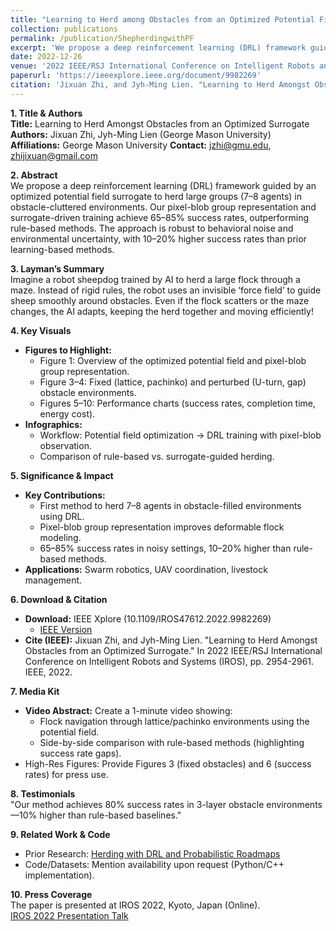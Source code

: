 ```yaml
---
title: "Learning to Herd among Obstacles from an Optimized Potential Field with Deep Reinforcement Learning "
collection: publications
permalink: /publication/ShepherdingwithPF
excerpt: 'We propose a deep reinforcement learning (DRL) framework guided by an optimized potential field surrogate to herd large groups (7–8 agents) in obstacle-cluttered environments.'
date: 2022-12-26
venue: '2022 IEEE/RSJ International Conference on Intelligent Robots and Systems (IROS)'
paperurl: 'https://ieeexplore.ieee.org/document/9982269'
citation: 'Jixuan Zhi, and Jyh-Ming Lien. "Learning to Herd Amongst Obstacles from an Optimized Surrogate." In 2022 IEEE/RSJ International Conference on Intelligent Robots and Systems (IROS), pp. 2954-2961. IEEE, 2022.'
---
```

**1. Title & Authors**  
**Title:** Learning to Herd Amongst Obstacles from an Optimized Surrogate  
**Authors:** Jixuan Zhi, Jyh-Ming Lien (George Mason University)  
**Affiliations:** George Mason University 
**Contact:** jzhi@gmu.edu, zhijixuan@gmail.com

**2. Abstract**  
We propose a deep reinforcement learning (DRL) framework guided by an optimized potential field surrogate to herd large groups (7–8 agents) in obstacle-cluttered environments. Our pixel-blob group representation and surrogate-driven training achieve 65–85% success rates, outperforming rule-based methods. The approach is robust to behavioral noise and environmental uncertainty, with 10–20% higher success rates than prior learning-based methods.

**3. Layman’s Summary**  
Imagine a robot sheepdog trained by AI to herd a large flock through a maze. Instead of rigid rules, the robot uses an invisible ‘force field’ to guide sheep smoothly around obstacles. Even if the flock scatters or the maze changes, the AI adapts, keeping the herd together and moving efficiently!

**4. Key Visuals**  
+ **Figures to Highlight:**  
  + Figure 1: Overview of the optimized potential field and pixel-blob group representation.  
  + Figure 3–4: Fixed (lattice, pachinko) and perturbed (U-turn, gap) obstacle environments.  
  + Figures 5–10: Performance charts (success rates, completion time, energy cost).  
+ **Infographics:**  
  + Workflow: Potential field optimization → DRL training with pixel-blob observation.  
  + Comparison of rule-based vs. surrogate-guided herding.  

**5. Significance & Impact**  
+ **Key Contributions:**  
  + First method to herd 7–8 agents in obstacle-filled environments using DRL.
  + Pixel-blob group representation improves deformable flock modeling.
  + 65–85% success rates in noisy settings, 10–20% higher than rule-based methods.  
+ **Applications:** Swarm robotics, UAV coordination, livestock management.  

**6. Download & Citation**  
+ **Download:** IEEE Xplore (10.1109/IROS47612.2022.9982269) 
  - [IEEE Version](https://ieeexplore.ieee.org/document/9982269)
+ **Cite (IEEE):**
Jixuan Zhi, and Jyh-Ming Lien. "Learning to Herd Amongst Obstacles from an Optimized Surrogate." In 2022 IEEE/RSJ International Conference on Intelligent Robots and Systems (IROS), pp. 2954-2961. IEEE, 2022.  

**7. Media Kit**  
+ **Video Abstract:** Create a 1-minute video showing:
  + Flock navigation through lattice/pachinko environments using the potential field.  
  + Side-by-side comparison with rule-based methods (highlighting success rate gaps).  
+ High-Res Figures: Provide Figures 3 (fixed obstacles) and 6 (success rates) for press use.

**8. Testimonials**  
"Our method achieves 80% success rates in 3-layer obstacle environments—10% higher than rule-based baselines."

**9. Related Work & Code**  
+ Prior Research: [Herding with DRL and Probabilistic Roadmaps](https://jixuanzhi.github.io/publication/Shepherding%20with%20Deep%20Reinforcement%20Learning)
+ Code/Datasets: Mention availability upon request (Python/C++ implementation).  

**10. Press Coverage**  
The paper is presented at IROS 2022, Kyoto, Japan (Online).  
[IROS 2022 Presentation Talk](https://jixuanzhi.github.io/talks/PF)


